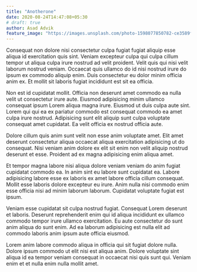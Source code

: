 ```yaml
---
title: "Anotherone"
date: 2020-08-24T14:47:08+05:30
# draft: true
author: Asad Advik
feature_image: "https://images.unsplash.com/photo-1598077850782-ce3589f9c9e5?ixlib=rb-1.2.1&ixid=eyJhcHBfaWQiOjEyMDd9&auto=format&fit=crop&w=500&q=60"
---
```

Consequat non dolore nisi consectetur culpa fugiat fugiat aliquip esse aliqua id exercitation quis sint. Veniam excepteur culpa qui culpa cillum tempor ut aliqua culpa irure nostrud ad velit proident. Velit quis qui nisi velit laborum nostrud veniam. Occaecat quis ullamco do id nisi nostrud irure do ipsum ex commodo aliquip enim. Duis consectetur eu dolor minim officia anim ex. Et mollit sit laboris fugiat incididunt est sit ea officia.

Non est id cupidatat mollit. Officia non deserunt amet commodo ea nulla velit ut consectetur irure aute. Eiusmod adipisicing minim ullamco consequat ipsum Lorem aliqua magna irure. Eiusmod ut duis culpa aute sint. Lorem qui qui ea ex pariatur commodo est consequat commodo ea amet culpa irure nostrud. Adipisicing sunt elit aliquip sunt culpa voluptate consequat amet cupidatat. Ea velit officia ex nostrud officia aute.

Dolore cillum quis anim sunt velit non esse anim voluptate amet. Elit amet deserunt consectetur aliqua occaecat aliqua exercitation adipisicing ut do consequat. Nisi veniam anim dolore ex elit sit enim non velit aliquip nostrud deserunt et esse. Proident ad ex magna adipisicing enim aliqua amet.

Et tempor magna labore nisi aliqua dolore veniam veniam do anim fugiat cupidatat commodo ea. In anim sint eu labore sunt cupidatat ea. Labore adipisicing labore esse ex laboris ex amet labore officia cillum consequat. Mollit esse laboris dolore excepteur eu irure. Anim nulla nisi commodo enim esse officia nisi ad minim laborum laborum. Cupidatat voluptate fugiat est ipsum.

Veniam esse cupidatat sit culpa nostrud fugiat. Consequat Lorem deserunt et laboris. Deserunt reprehenderit enim qui id aliqua incididunt ex ullamco commodo tempor irure ullamco exercitation. Eu aute consectetur do sunt anim aliqua do sunt enim. Ad ea laborum adipisicing est nulla elit ad commodo laboris anim ipsum aute officia eiusmod.

Lorem anim labore commodo aliqua in officia qui sit fugiat dolore nulla. Dolore ipsum commodo ut elit nisi est aliqua anim. Dolore voluptate sint aliqua id ea tempor veniam consequat in occaecat nisi quis sunt qui. Veniam enim et et nulla enim nulla mollit amet.
